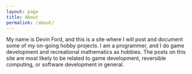 ```yaml
---
layout: page
title: About
permalink: /about/
---
```


My name is Devin Ford, and this is a site where I will post and document some
of my on-going hobby projects. I am a programmer, and I do game development and
recreational mathematics as hobbies. The posts on this site are most likely to
be related to game development, reversible computing, or software development
in general.
